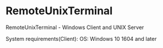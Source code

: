 # RemoteUnixTerminal
RemoteUnixTerminal - Windows Client and UNIX Server

System requirements(Client):
OS: Windows 10 1604 and later
